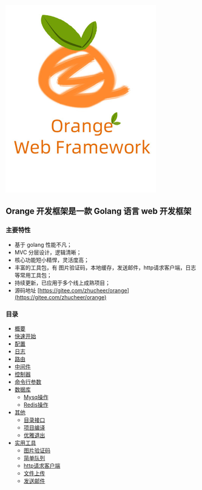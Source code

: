 ![](images/small.jpg)

## Orange 开发框架是一款 Golang 语言 web 开发框架

### 主要特性
- 基于 golang 性能不凡；
- MVC 分层设计，逻辑清晰；
- 核心功能短小精悍，灵活度高；
- 丰富的工具包，有 图片验证码，本地缓存，发送邮件，http请求客户端，日志 等常用工具包；
- 持续更新，已应用于多个线上成熟项目；
- 源码地址 [https://gitee.com/zhucheer/orange](https://gitee.com/zhucheer/orange)




### 目录
* [概要](README.md)
* [快速开始](快速开始.md)
* [配置](config/配置.md)
* [日志](log/日志.md)
* [路由](route/路由.md)
* [中间件](route/中间件.md)
* [控制器](controller/控制器.md)
* [命令行参数](config/命令行参数.md)
* [数据库](#jump1)
    * [Mysq操作](DB/Mysq操作.md)
    * [Redis操作](DB/Redis操作.md)
* [其他](#jump3)
    * [目录接口](base/项目目录.md)
    * [项目编译](base/项目编译.md)
    * [优雅退出](base/优雅退出.md)
* [实用工具](#jump2)
    * [图片验证码](tools/图片验证码.md)
    * [简单队列](tools/简单队列.md)
    * [http请求客户端](tools/http请求客户端.md)
    * [文件上传](tools/文件上传.md)
    * [发送邮件](tools/发送邮件.md)


